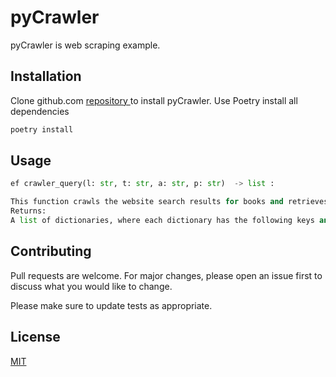 # pyCrawler

pyCrawler is web scraping example.

## Installation

Clone github.com [repository ](https://github.com/codemker/pyCrawler) to install pyCrawler. Use Poetry install all dependencies

```bash
poetry install
```

## Usage

```python
ef crawler_query(l: str, t: str, a: str, p: str)  -> list :

This function crawls the website search results for books and retrieves the URLs, titles, authors, and prices
Returns:
A list of dictionaries, where each dictionary has the following keys and values

```

## Contributing

Pull requests are welcome. For major changes, please open an issue first
to discuss what you would like to change.

Please make sure to update tests as appropriate.

## License

[MIT](https://choosealicense.com/licenses/mit/)
